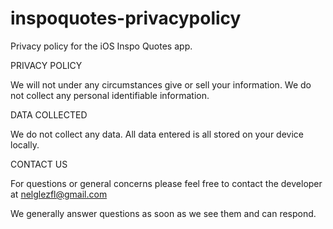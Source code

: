 # inspoquotes-privacypolicy
Privacy policy for the iOS Inspo Quotes app.


PRIVACY POLICY

We will not under any circumstances give or sell your information. We do not collect any personal identifiable information.

DATA COLLECTED

We do not collect any data. All data entered is all stored on your device locally.

CONTACT US

For questions or general concerns please feel free to contact the developer at nelglezfl@gmail.com

We generally answer questions as soon as we see them and can respond.
